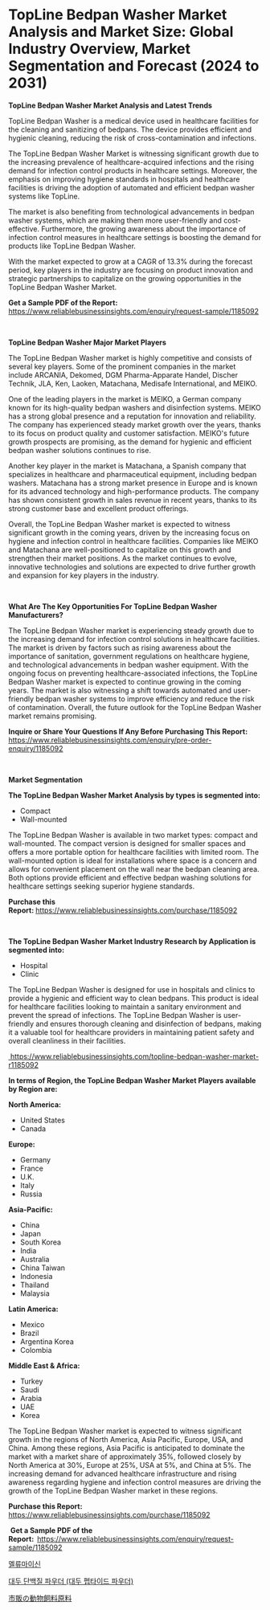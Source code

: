 <p><h1>TopLine Bedpan Washer Market Analysis and Market Size: Global Industry Overview, Market Segmentation and Forecast (2024 to 2031)</h1></p><p><strong>TopLine Bedpan Washer Market Analysis and Latest Trends</strong></p>
<p><p>TopLine Bedpan Washer is a medical device used in healthcare facilities for the cleaning and sanitizing of bedpans. The device provides efficient and hygienic cleaning, reducing the risk of cross-contamination and infections.</p><p>The TopLine Bedpan Washer Market is witnessing significant growth due to the increasing prevalence of healthcare-acquired infections and the rising demand for infection control products in healthcare settings. Moreover, the emphasis on improving hygiene standards in hospitals and healthcare facilities is driving the adoption of automated and efficient bedpan washer systems like TopLine.</p><p>The market is also benefiting from technological advancements in bedpan washer systems, which are making them more user-friendly and cost-effective. Furthermore, the growing awareness about the importance of infection control measures in healthcare settings is boosting the demand for products like TopLine Bedpan Washer.</p><p>With the market expected to grow at a CAGR of 13.3% during the forecast period, key players in the industry are focusing on product innovation and strategic partnerships to capitalize on the growing opportunities in the TopLine Bedpan Washer Market.</p></p>
<p><strong>Get a Sample PDF of the Report:&nbsp;</strong> <a href="https://www.reliablebusinessinsights.com/enquiry/request-sample/1185092">https://www.reliablebusinessinsights.com/enquiry/request-sample/1185092</a></p>
<p>&nbsp;</p>
<p><strong>TopLine Bedpan Washer Major Market Players</strong></p>
<p><p>The TopLine Bedpan Washer market is highly competitive and consists of several key players. Some of the prominent companies in the market include ARCANIA, Dekomed, DGM Pharma-Apparate Handel, Discher Technik, JLA, Ken, Laoken, Matachana, Medisafe International, and MEIKO. </p><p>One of the leading players in the market is MEIKO, a German company known for its high-quality bedpan washers and disinfection systems. MEIKO has a strong global presence and a reputation for innovation and reliability. The company has experienced steady market growth over the years, thanks to its focus on product quality and customer satisfaction. MEIKO's future growth prospects are promising, as the demand for hygienic and efficient bedpan washer solutions continues to rise.</p><p>Another key player in the market is Matachana, a Spanish company that specializes in healthcare and pharmaceutical equipment, including bedpan washers. Matachana has a strong market presence in Europe and is known for its advanced technology and high-performance products. The company has shown consistent growth in sales revenue in recent years, thanks to its strong customer base and excellent product offerings.</p><p>Overall, the TopLine Bedpan Washer market is expected to witness significant growth in the coming years, driven by the increasing focus on hygiene and infection control in healthcare facilities. Companies like MEIKO and Matachana are well-positioned to capitalize on this growth and strengthen their market positions. As the market continues to evolve, innovative technologies and solutions are expected to drive further growth and expansion for key players in the industry.</p></p>
<p>&nbsp;</p>
<p><strong>What Are The Key Opportunities For TopLine Bedpan Washer Manufacturers?</strong></p>
<p><p>The TopLine Bedpan Washer market is experiencing steady growth due to the increasing demand for infection control solutions in healthcare facilities. The market is driven by factors such as rising awareness about the importance of sanitation, government regulations on healthcare hygiene, and technological advancements in bedpan washer equipment. With the ongoing focus on preventing healthcare-associated infections, the TopLine Bedpan Washer market is expected to continue growing in the coming years. The market is also witnessing a shift towards automated and user-friendly bedpan washer systems to improve efficiency and reduce the risk of contamination. Overall, the future outlook for the TopLine Bedpan Washer market remains promising.</p></p>
<p><strong>Inquire or Share Your Questions If Any Before Purchasing This Report:</strong> <a href="https://www.reliablebusinessinsights.com/enquiry/pre-order-enquiry/1185092">https://www.reliablebusinessinsights.com/enquiry/pre-order-enquiry/1185092</a></p>
<p>&nbsp;</p>
<p><strong>Market Segmentation</strong></p>
<p><strong>The TopLine Bedpan Washer Market Analysis by types is segmented into:</strong></p>
<p><ul><li>Compact</li><li>Wall-mounted</li></ul></p>
<p><p>The TopLine Bedpan Washer is available in two market types: compact and wall-mounted. The compact version is designed for smaller spaces and offers a more portable option for healthcare facilities with limited room. The wall-mounted option is ideal for installations where space is a concern and allows for convenient placement on the wall near the bedpan cleaning area. Both options provide efficient and effective bedpan washing solutions for healthcare settings seeking superior hygiene standards.</p></p>
<p><strong>Purchase this Report:&nbsp;</strong><a href="https://www.reliablebusinessinsights.com/purchase/1185092">https://www.reliablebusinessinsights.com/purchase/1185092</a></p>
<p>&nbsp;</p>
<p><strong>The TopLine Bedpan Washer Market Industry Research by Application is segmented into:</strong></p>
<p><ul><li>Hospital</li><li>Clinic</li></ul></p>
<p><p>The TopLine Bedpan Washer is designed for use in hospitals and clinics to provide a hygienic and efficient way to clean bedpans. This product is ideal for healthcare facilities looking to maintain a sanitary environment and prevent the spread of infections. The TopLine Bedpan Washer is user-friendly and ensures thorough cleaning and disinfection of bedpans, making it a valuable tool for healthcare providers in maintaining patient safety and overall cleanliness in their facilities.</p></p>
<p><a href="https://www.reliablebusinessinsights.com/topline-bedpan-washer-market-r1185092">&nbsp;https://www.reliablebusinessinsights.com/topline-bedpan-washer-market-r1185092</a></p>
<p><strong>In terms of Region, the TopLine Bedpan Washer Market Players available by Region are:</strong></p>
<p>
    <p> <strong> North America: </strong>
        <ul>
            <li>United States</li>
            <li>Canada</li>
        </ul>
        </p> 
    <p> <strong> Europe: </strong>
        <ul>
            <li>Germany</li>
            <li>France</li>
            <li>U.K.</li>
            <li>Italy</li>
            <li>Russia</li>
        </ul>
        </p> 
    <p> <strong> Asia-Pacific: </strong>
        <ul>
            <li>China</li>
            <li>Japan</li>
            <li>South Korea</li>
            <li>India</li>
            <li>Australia</li>
            <li>China Taiwan</li>
            <li>Indonesia</li>
            <li>Thailand</li>
            <li>Malaysia</li>
        </ul>
        </p> 
    <p> <strong> Latin America: </strong>
        <ul>
            <li>Mexico</li>
            <li>Brazil</li>
            <li>Argentina Korea</li>
            <li>Colombia</li>
        </ul>
        </p> 
    <p> <strong> Middle East & Africa: </strong>
        <ul>
            <li>Turkey</li>
            <li>Saudi</li>
            <li>Arabia</li>
            <li>UAE</li>
            <li>Korea</li>
        </ul>
    </p>
    </p>
<p><p>The TopLine Bedpan Washer market is expected to witness significant growth in the regions of North America, Asia Pacific, Europe, USA, and China. Among these regions, Asia Pacific is anticipated to dominate the market with a market share of approximately 35%, followed closely by North America at 30%, Europe at 25%, USA at 5%, and China at 5%. The increasing demand for advanced healthcare infrastructure and rising awareness regarding hygiene and infection control measures are driving the growth of the TopLine Bedpan Washer market in these regions.</p></p>
<p><strong>Purchase this Report: </strong><a href="https://www.reliablebusinessinsights.com/purchase/1185092">https://www.reliablebusinessinsights.com/purchase/1185092</a></p>
<p>&nbsp;<strong>Get a Sample PDF of the Report:&nbsp;&nbsp;</strong><a href="https://www.reliablebusinessinsights.com/enquiry/request-sample/1185092">https://www.reliablebusinessinsights.com/enquiry/request-sample/1185092</a></p>
<p><strong></strong></p>
<p><p><a href="https://medium.com/@edenger98079sgb/%EB%A9%94%EB%A3%A8%EB%A7%88%EC%9D%B4%EC%8B%A0-%EC%8B%9C%EC%9E%A5-%EC%A0%90%EC%9C%A0%EC%9C%A8-%EB%B0%8F-%EC%83%88%EB%A1%9C%EC%9A%B4-%EB%8F%99%ED%96%A5-%EB%B6%84%EC%84%9D-%EC%A2%85%EB%A5%98-%EC%9D%91%EC%9A%A9-%EC%B5%9C%EC%A2%85-%EC%82%AC%EC%9A%A9-%EB%B0%8F-2024%EB%85%84%EB%B6%80%ED%84%B0-2031%EB%85%84%EA%B9%8C%EC%A7%80%EC%9D%98-%EC%98%88%EC%B8%A1%EC%97%90-%EB%94%B0%EB%9D%BC-2709e5d39c3c">멜류마이신</a></p><p><a href="https://medium.com/@dellkoepp03/%EA%B8%80%EB%A1%9C%EB%B2%8C-%EB%8C%80%EB%91%90-%EB%8B%A8%EB%B0%B1%EC%A7%88-%EB%B6%84%EB%A7%90-%EB%8C%80%EB%91%90-%ED%8E%A9%ED%83%80%EC%9D%B4%EB%93%9C-%EB%B6%84%EB%A7%90-%EC%82%B0%EC%97%85-%EC%9C%A0%ED%98%95-%EC%9D%91%EC%9A%A9-%EC%8B%9C%EC%9E%A5-%EC%B0%B8%EA%B0%80%EC%9E%90-%EC%A7%80%EC%97%AD-%EC%84%B1%EC%9E%A5-%EB%B6%84%EC%84%9D-%EB%B0%8F-%EB%AF%B8%EB%9E%98-%EC%8B%9C%EB%82%98%EB%A6%AC%EC%98%A4-2024-2031-4c3e6ed4b847">대두 단백질 파우더 (대두 펩타이드 파우더)</a></p><p><a href="https://medium.com/@josephmiller1959/%E5%95%86%E6%A5%AD%E7%94%A8%E5%8B%95%E7%89%A9%E9%A3%BC%E6%96%99%E5%8E%9F%E6%96%99%E3%81%AE%E5%B8%82%E5%A0%B4%E3%82%B7%E3%82%A7%E3%82%A2%E3%81%AE%E9%80%B2%E5%8C%96%E3%81%A8%E5%B8%82%E5%A0%B4%E6%88%90%E9%95%B7%E3%83%88%E3%83%AC%E3%83%B3%E3%83%89-2024%E5%B9%B4-2031%E5%B9%B4-dc9fe9c6e522">市販の動物飼料原料</a></p></p>